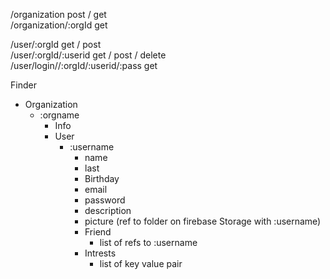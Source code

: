 /organization                       post / get <br>
/organization/:orgId                get <br>

/user/:orgId                        get / post <br>
/user/:orgId/:userid                get / post / delete <br>
/user/login//:orgId/:userid/:pass   get <br>


Finder
 - Organization
     - :orgname
         - Info
         - User
             - :username
                 - name
                 - last
                 - Birthday
                 - email
                 - password
                 - description
                 - picture (ref to folder on firebase Storage with :username)
                 - Friend
                     - list of refs to :username
                 - Intrests
                     - list of key value pair
